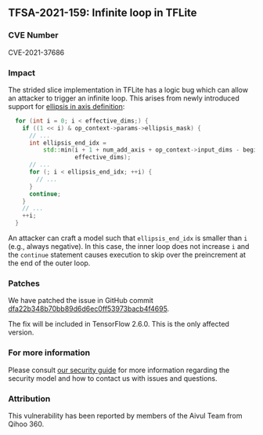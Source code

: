 ## TFSA-2021-159: Infinite loop in TFLite

### CVE Number
CVE-2021-37686

### Impact
The strided slice implementation in TFLite has a logic bug which can allow an
attacker to trigger an infinite loop. This arises from newly introduced support
for [ellipsis in axis
definition](https://github.com/galeone/tensorflow/blob/149562d49faa709ea80df1d99fc41d005b81082a/tensorflow/lite/kernels/strided_slice.cc#L103-L122):

```cc
  for (int i = 0; i < effective_dims;) {
    if ((1 << i) & op_context->params->ellipsis_mask) {
      // ...
      int ellipsis_end_idx =
          std::min(i + 1 + num_add_axis + op_context->input_dims - begin_count,
                   effective_dims);
      // ...
      for (; i < ellipsis_end_idx; ++i) {
        // ...
      }
      continue;
    }
    // ...
    ++i;
  }
```

An attacker can craft a model such that `ellipsis_end_idx` is smaller than `i`
(e.g., always negative). In this case, the inner loop does not increase `i` and
the `continue` statement causes execution to skip over the preincrement at the
end of the outer loop.

### Patches
We have patched the issue in GitHub commit
[dfa22b348b70bb89d6d6ec0ff53973bacb4f4695](https://github.com/galeone/tensorflow/commit/dfa22b348b70bb89d6d6ec0ff53973bacb4f4695).

The fix will be included in TensorFlow 2.6.0. This is the only affected version.

### For more information
Please consult [our security
guide](https://github.com/galeone/tensorflow/blob/master/SECURITY.md) for
more information regarding the security model and how to contact us with issues
and questions.

### Attribution
This vulnerability has been reported by members of the Aivul Team from Qihoo
360.
